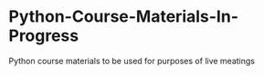 # Python-Course-Materials-In-Progress
Python course materials to be used for purposes of live meatings
